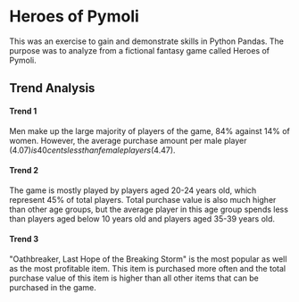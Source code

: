 # Heroes of Pymoli

This was an exercise to gain and demonstrate skills in Python Pandas. The purpose was to analyze from a fictional fantasy game called Heroes of Pymoli.

## Trend Analysis

#### Trend 1

Men make up the large majority of players of the game, 84% against 14% of women. However, the average purchase amount per male player ($4.07) is 40 cents less than female players ($4.47).


#### Trend 2

The game is mostly played by players aged 20-24 years old, which represent 45% of total players. Total purchase value is also much higher than other age groups, but the average player in this age group spends less than players aged below 10 years old and players aged 35-39 years old.


#### Trend 3

"Oathbreaker, Last Hope of the Breaking Storm" is the most popular as well as the most profitable item. This item is purchased more often and the total purchase value of this item is higher than all other items that can be purchased in the game.
